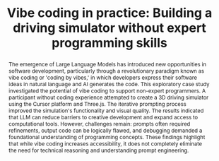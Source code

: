 ---
layout: publication
sitemap: false
title: "Vibe coding in practice: Building a driving simulator without expert programming skills"
authors: Fortes-Ferreira, M., Alam, M. S., Bazilinskyy, P.
pdf: ferreira2025vibe
image: ferreira2025vibe.jpg
display: Submitted for publication.
year: 
doi: 
code: https://github.com/Shaadalam9/vibe-simulator
abstract: "The emergence of Large Language Models has introduced new opportunities in software development, particularly through a revolutionary paradigm known as vibe coding or 'coding by vibes,' in which developers express their software ideas in natural language and AI generates the code. This exploratory case study investigated the potential of vibe coding to support non-expert programmers. A participant without coding experience attempted to create a 3D driving simulator using the Cursor platform and Three.js. The iterative prompting process improved the simulation's functionality and visual quality. The results indicated that LLM can reduce barriers to creative development and expand access to computational tools. However, challenges remain: prompts often required refinements, output code can be logically flawed, and debugging demanded a foundational understanding of programming concepts. These findings highlight that while vibe coding increases accessibility, it does not completely eliminate the need for technical reasoning and understanding prompt engineering."
---